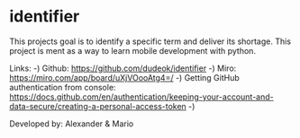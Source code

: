 # identifier
This projects goal is to identify a specific term and deliver its shortage. This project is ment as a way to learn
mobile development with python. 

Links: 
-) Github: https://github.com/dudeok/identifier
-) Miro: https://miro.com/app/board/uXjVOooAtg4=/
-) Getting GitHub authentication from console: https://docs.github.com/en/authentication/keeping-your-account-and-data-secure/creating-a-personal-access-token 
-)

Developed by:
Alexander & Mario